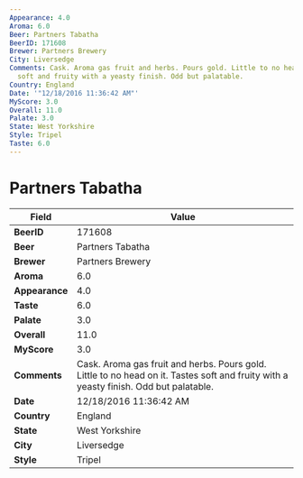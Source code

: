 ```yaml
---
Appearance: 4.0
Aroma: 6.0
Beer: Partners Tabatha
BeerID: 171608
Brewer: Partners Brewery
City: Liversedge
Comments: Cask. Aroma gas fruit and herbs. Pours gold. Little to no head on it. Tastes
  soft and fruity with a yeasty finish. Odd but palatable.
Country: England
Date: '"12/18/2016 11:36:42 AM"'
MyScore: 3.0
Overall: 11.0
Palate: 3.0
State: West Yorkshire
Style: Tripel
Taste: 6.0
---
```


# Partners Tabatha

| Field         | Value |
|---------------|-------|
| **BeerID** | 171608 |
| **Beer** | Partners Tabatha |
| **Brewer** | Partners Brewery |
| **Aroma** | 6.0 |
| **Appearance** | 4.0 |
| **Taste** | 6.0 |
| **Palate** | 3.0 |
| **Overall** | 11.0 |
| **MyScore** | 3.0 |
| **Comments** | Cask. Aroma gas fruit and herbs. Pours gold. Little to no head on it. Tastes soft and fruity with a yeasty finish. Odd but palatable. |
| **Date** | 12/18/2016 11:36:42 AM |
| **Country** | England |
| **State** | West Yorkshire |
| **City** | Liversedge |
| **Style** | Tripel |
